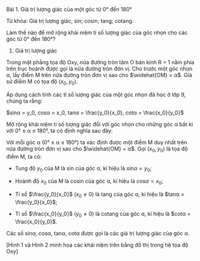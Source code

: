 Bài 1. Giá trị lượng giác của một góc từ 0° đến 180°

Từ khóa: Giá trị lượng giác; sin; cosin; tang; cotang.

Làm thế nào để mở rộng khái niệm tỉ số lượng giác của góc nhọn cho các góc từ 0° đến 180°?

1. Giá trị lượng giác

Trong mặt phẳng tọa độ Oxy, nửa đường tròn tâm O bán kính R = 1 nằm phía trên trục hoành được gọi là nửa đường tròn đơn vị. Cho trước một góc nhọn α, lấy điểm M trên nửa đường tròn đơn vị sao cho $\widehat{OM} = α$. Giả sử điểm M có tọa độ $(x_0, y_0)$.

Áp dụng cách tính các tỉ số lượng giác của một góc nhọn đã học ở lớp 9, chúng ta rằng:

$sinα = y_0, cosα = x_0, tanα = \frac{y_0}{x_0}, cotα = \frac{x_0}{y_0}$

Mở rộng khái niệm tỉ số lượng giác đối với góc nhọn cho những góc α bất kì với 0° ≤ α ≤ 180°, ta có định nghĩa sau đây:

Với mỗi góc α (0° ≤ α ≤ 180°) ta xác định được một điểm M duy nhất trên nửa đường tròn đơn vị sao cho $\widehat{OM} = α$. Gọi $(x_0, y_0)$ là tọa độ điểm M, ta có:

- Tung độ $y_0$ của M là sin của góc α, kí hiệu là $sinα = y_0$;

- Hoành độ $x_0$ của M là cosin của góc α, kí hiệu là $cosα = x_0$;

- Tỉ số $\frac{y_0}{x_0}$ $(x_0 ≠ 0)$ là tang của góc α, kí hiệu là $tanα = \frac{y_0}{x_0}$;

- Tỉ số $\frac{x_0}{y_0}$ $(y_0 ≠ 0)$ là cotang của góc α, kí hiệu là $cotα = \frac{x_0}{y_0}$.

Các số sinα, cosα, tanα, cotα được gọi là các giá trị lượng giác của góc α.

[Hình 1 và Hình 2 minh họa các khái niệm trên bằng đồ thị trong hệ tọa độ Oxy]